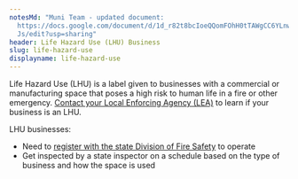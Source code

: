 ```yaml
---
notesMd: "Muni Team - updated document:
  https://docs.google.com/document/d/1d_r82t8bcIoeQQomFOhH0tTAWgCC6YLnw7tDSewdX\
  Js/edit?usp=sharing"
header: Life Hazard Use (LHU) Business
slug: life-hazard-use
displayname: life-hazard-use
---
```

Life Hazard Use (LHU) is a label given to businesses with a commercial or manufacturing space that poses a high risk to human life in a fire or other emergency. [Contact your Local Enforcing Agency (LEA)](https://www.nj.gov/dca/divisions/dfs/pdf/fire_code_enforcement_director.pdf) to learn if your business is an LHU.

LHU businesses:

* Need to [register with the state Division of Fire Safety](https://firesolutions.dca.nj.gov/) to operate
* Get inspected by a state inspector on a schedule based on the type of business and how the space is used